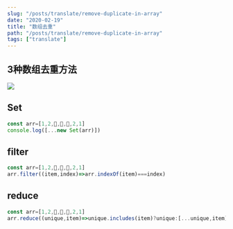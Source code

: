 ```yaml
---
slug: "/posts/translate/remove-duplicate-in-array"
date: "2020-02-19"
title: "数组去重"
path: "/posts/translate/remove-duplicate-in-array"
tags: ["translate"]
---
```

## 3种数组去重方法

![](https://cdn.jsdelivr.net/gh/funnypan/pics@master/img/20200413152655.png)

## Set

``` javascript
const arr=[1,2,🤩,🤩,🤩,2,1]
console.log([...new Set(arr)])
```

## filter

``` javascript
const arr=[1,2,🤩,🤩,🤩,2,1]
arr.filter((item,index)=>arr.indexOf(item)===index)
```

## reduce

``` javascript
const arr=[1,2,🤩,🤩,🤩,2,1]
arr.reduce((unique,item)=>unique.includes(item)?unique:[...unique,item],[])
```
